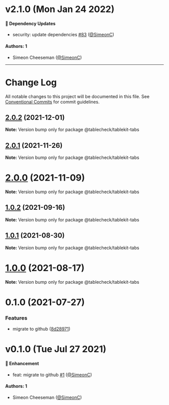 # v2.1.0 (Mon Jan 24 2022)

#### 🔩 Dependency Updates

- security: update dependencies [#83](https://github.com/tablecheck/tablekit/pull/83) ([@SimeonC](https://github.com/SimeonC))

#### Authors: 1

- Simeon Cheeseman ([@SimeonC](https://github.com/SimeonC))

---

# Change Log

All notable changes to this project will be documented in this file.
See [Conventional Commits](https://conventionalcommits.org) for commit guidelines.

## [2.0.2](https://github.com/tablecheck/tablekit/compare/@tablecheck/tablekit-tabs@2.0.1...@tablecheck/tablekit-tabs@2.0.2) (2021-12-01)

**Note:** Version bump only for package @tablecheck/tablekit-tabs





## [2.0.1](https://github.com/tablecheck/tablekit/compare/@tablecheck/tablekit-tabs@2.0.0...@tablecheck/tablekit-tabs@2.0.1) (2021-11-26)

**Note:** Version bump only for package @tablecheck/tablekit-tabs





# [2.0.0](https://github.com/tablecheck/tablekit/compare/@tablecheck/tablekit-tabs@1.0.2...@tablecheck/tablekit-tabs@2.0.0) (2021-11-09)

**Note:** Version bump only for package @tablecheck/tablekit-tabs





## [1.0.2](https://github.com/tablecheck/tablekit/compare/@tablecheck/tablekit-tabs@1.0.1...@tablecheck/tablekit-tabs@1.0.2) (2021-09-16)

**Note:** Version bump only for package @tablecheck/tablekit-tabs





## [1.0.1](https://github.com/tablecheck/tablekit/compare/@tablecheck/tablekit-tabs@1.0.0...@tablecheck/tablekit-tabs@1.0.1) (2021-08-30)

**Note:** Version bump only for package @tablecheck/tablekit-tabs





# [1.0.0](https://github.com/tablecheck/tablekit/compare/@tablecheck/tablekit-tabs@0.1.0...@tablecheck/tablekit-tabs@1.0.0) (2021-08-17)

**Note:** Version bump only for package @tablecheck/tablekit-tabs





# 0.1.0 (2021-07-27)


### Features

* migrate to github ([8d28971](https://github.com/tablecheck/tablekit/commit/8d28971175010fcb2a3cd9c48a749e7af1bdc9f9))





# v0.1.0 (Tue Jul 27 2021)

#### 🚀 Enhancement

- feat: migrate to github [#1](https://github.com/tablecheck/tablekit/pull/1) ([@SimeonC](https://github.com/SimeonC))

#### Authors: 1

- Simeon Cheeseman ([@SimeonC](https://github.com/SimeonC))
